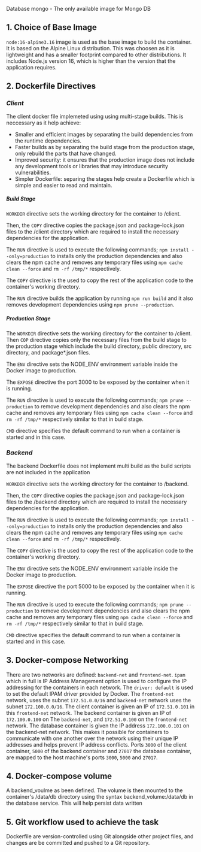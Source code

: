 Database
mongo - The only available image for Mongo DB

## 1. Choice of Base Image

`node:16-alpine3.16` image is used as the base image to build the container. It is based on the Alpine Linux distribution. This was choosen as it is lightweight and has a smaller footprint compared to other distributions. It includes Node.js version 16, which is higher than the version that the application requires.

## 2. Dockerfile Directives

### _Client_

The client docker file implemeted using using multi-stage builds. This is neccessary as it help achieve:

- Smaller and efficient images by separating the build dependencies from the runtime dependencies.
- Faster builds as by separating the build stage from the production stage, only rebuild the parts that have changed.
- Improved security: it ensures that the production image does not include any development tools or libraries that may introduce security vulnerabilities.
- Simpler Dockerfile: separing the stages help create a Dockerfile which is simple and easier to read and maintain.

##### Build Stage

`WORKDIR` directive sets the working directory for the container to /client.

Then, the `COPY` directive copies the package.json and package-lock.json files to the /client directory which are required to install the necessary dependencies for the application.

The `RUN` directive is used to execute the following commands; `npm install --only=production` to installs only the production dependencies and also clears the npm cache and removes any temporary files using `npm cache clean --force` and `rm -rf /tmp/*` respectively.

The `COPY` directive is the used to copy the rest of the application code to the container's working directory.

The `RUN` directive builds the application by running `npm run build` and it also removes development dependencies using `npm prune --production`.

##### Production Stage

The `WORKDIR` directive sets the working directory for the container to /client. Then `COP` directive copies only the necessary files from the build stage to the production stage which include the build directory, public directory, src directory, and package\*.json files.

The `ENV` directive sets the NODE_ENV environment variable inside the Docker image to production.

The `EXPOSE` directive the port 3000 to be exposed by the container when it is running.

The `RUN` directive is used to execute the following commands; `npm prune --production` to remove development dependencies and also clears the npm cache and removes any temporary files using `npm cache clean --force` and `rm -rf /tmp/*` respectively similar to that in build stage.

`CMD` directive specifies the default command to run when a container is started and in this case.

### _Backend_

The backend Dockerfile does not implement multi build as the build scripts are not included in the application

`WORKDIR` directive sets the working directory for the container to /backend.

Then, the `COPY` directive copies the package.json and package-lock.json files to the /backend directory which are required to install the necessary dependencies for the application.

The `RUN` directive is used to execute the following commands; `npm install --only=production` to installs only the production dependencies and also clears the npm cache and removes any temporary files using `npm cache clean --force` and `rm -rf /tmp/*` respectively.

The `COPY` directive is the used to copy the rest of the application code to the container's working directory.

The `ENV` directive sets the NODE_ENV environment variable inside the Docker image to production.

The `EXPOSE` directive the port 5000 to be exposed by the container when it is running.

The `RUN` directive is used to execute the following commands; `npm prune --production` to remove development dependencies and also clears the npm cache and removes any temporary files using `npm cache clean --force` and `rm -rf /tmp/*` respectively similar to that in build stage.

`CMD` directive specifies the default command to run when a container is started and in this case.

## 3. Docker-compose Networking

There are two networks are defined: `backend-net` and `frontend-net`.
`ipam` which in full is IP Address Management option is used to configure the IP addressing for the containers in each network.
The `driver: default` is used to set the default IPAM driver provided by Docker.
The `frontend-net` network, uses the subnet `172.51.0.0/16` and `backend-net` network uses the subnet `172.100.0.0/16`.
The client container is given an IP of `172.51.0.101` in this `frontend-net` network.
The backend container is given an IP of `172.100.0.100` on The `backend-net`, and `172.51.0.100` on the `frontend-net` network.
The database container is given the IP address `172.100.0.101` on the backend-net network.
This makes it possible for containers to communicate with one another over the network using their unique IP addresses and helps prevent IP address conflicts.
Ports `3000` of the client container, `5000` of the backend container and `27017` the database container, are mapped to the host machine's ports `3000`, `5000` and `27017`.

## 4. Docker-compose volume

A backend_voulme as been defined. The volume is then mounted to the container's /data/db directory using the syntax backend_volume:/data/db in the database service. This will help persist data written

## 5. Git workflow used to achieve the task

Dockerfile are version-controlled using Git alongside other project files, and changes are be committed and pushed to a Git repository.

